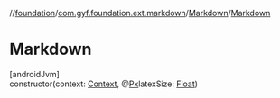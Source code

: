 //[foundation](../../../index.md)/[com.gyf.foundation.ext.markdown](../index.md)/[Markdown](index.md)/[Markdown](-markdown.md)

# Markdown

[androidJvm]\
constructor(context: [Context](https://developer.android.com/reference/kotlin/android/content/Context.html), @[Px](https://developer.android.com/reference/kotlin/androidx/annotation/Px.html)latexSize: [Float](https://kotlinlang.org/api/core/kotlin-stdlib/kotlin/-float/index.html))